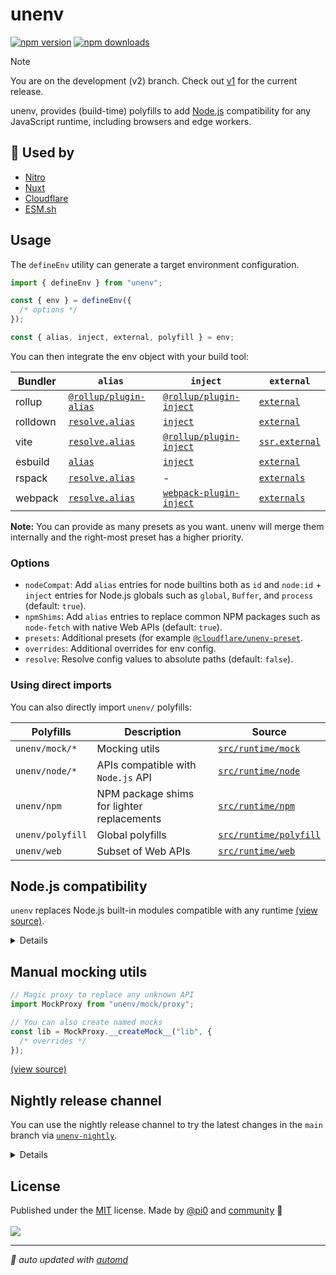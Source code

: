 # unenv

<!-- automd:badges color=yellow packagephobia -->

[![npm version](https://img.shields.io/npm/v/unenv?color=yellow)](https://npmjs.com/package/unenv)
[![npm downloads](https://img.shields.io/npm/dm/unenv?color=yellow)](https://npm.chart.dev/unenv)

<!-- /automd -->

> [!NOTE]
> You are on the development (v2) branch. Check out [v1](https://github.com/unjs/unenv/tree/v1) for the current release.

unenv, provides (build-time) polyfills to add [Node.js](https://nodejs.org/) compatibility for any JavaScript runtime, including browsers and edge workers.

## 🌟 Used by

- [Nitro](https://nitro.build/)
- [Nuxt](https://nuxt.com/)
- [Cloudflare](https://developers.cloudflare.com/workers/runtime-apis/nodejs/)
- [ESM.sh](https://esm.sh/)

## Usage

The `defineEnv` utility can generate a target environment configuration.

```js
import { defineEnv } from "unenv";

const { env } = defineEnv({
  /* options */
});

const { alias, inject, external, polyfill } = env;
```

You can then integrate the env object with your build tool:

| Bundler  | `alias`                                                                       | `inject`                                                                       | `external`                                                               |
| -------- | ----------------------------------------------------------------------------- | ------------------------------------------------------------------------------ | ------------------------------------------------------------------------ |
| rollup   | [`@rollup/plugin-alias`](https://www.npmjs.com/package/@rollup/plugin-alias)  | [`@rollup/plugin-inject`](https://www.npmjs.com/package/@rollup/plugin-inject) | [`external`](https://rollupjs.org/configuration-options/#external)       |
| rolldown | [`resolve.alias`](https://rolldown.rs/reference/config-options#resolve-alias) | [`inject`](https://rolldown.rs/reference/config-options#inject)                | [`external`](https://rolldown.rs/reference/config-options#external)      |
| vite     | [`resolve.alias`](https://vite.dev/config/shared-options#resolve-alias)       | [`@rollup/plugin-inject`](https://www.npmjs.com/package/@rollup/plugin-inject) | [`ssr.external`](https://vite.dev/config/ssr-options#ssr-external)       |
| esbuild  | [`alias`](https://esbuild.github.io/api/#alias)                               | [`inject`](https://esbuild.github.io/api/#inject)                              | [`external`](https://esbuild.github.io/api/#external)                    |
| rspack   | [`resolve.alias`](https://rspack.dev/config/resolve#resolvealias)             | -                                                                              | [`externals`](https://rspack.dev/config/externals#externals-1)           |
| webpack  | [`resolve.alias`](https://webpack.js.org/configuration/resolve/#resolvealias) | [`webpack-plugin-inject`](https://www.npmjs.com/package/webpack-inject-plugin) | [`externals`](https://webpack.js.org/configuration/externals/#externals) |

**Note:** You can provide as many presets as you want. unenv will merge them internally and the right-most preset has a higher priority.

### Options

- `nodeCompat`: Add `alias` entries for node builtins both as `id` and `node:id` + `inject` entries for Node.js globals 
 such as `global`, `Buffer`, and `process` (default: `true`).
- `npmShims`: Add `alias` entries to replace common NPM packages such as `node-fetch` with native Web APIs (default: `true`).
- `presets`: Additional presets (for example [`@cloudflare/unenv-preset`](https://npmjs.com/@cloudflare/unenv-preset/).
- `overrides`: Additional overrides for env config.
- `resolve`: Resolve config values to absolute paths (default: `false`).

### Using direct imports

You can also directly import `unenv/` polyfills:

| Polyfills        | Description                                | Source                                                                                 |
| ---------------- | ------------------------------------------ | -------------------------------------------------------------------------------------- |
| `unenv/mock/*`   | Mocking utils                              | [`src/runtime/mock`](https://github.com/unjs/unenv/tree/main/src/runtime/mock)         |
| `unenv/node/*`   | APIs compatible with `Node.js` API         | [`src/runtime/node`](https://github.com/unjs/unenv/tree/main/src/runtime/node)         |
| `unenv/npm`      | NPM package shims for lighter replacements | [`src/runtime/npm`](https://github.com/unjs/unenv/tree/main/src/runtime/mock)          |
| `unenv/polyfill` | Global polyfills                           | [`src/runtime/polyfill`](https://github.com/unjs/unenv/tree/main/src/runtime/polyfill) |
| `unenv/web`      | Subset of Web APIs                         | [`src/runtime/web`](https://github.com/unjs/unenv/tree/main/src/runtime/web)           |

## Node.js compatibility

`unenv` replaces Node.js built-in modules compatible with any runtime [(view source)](./src/runtime/node).

<details>

<!-- automd:file src="./coverage/unenv.md" -->

- ✅ [node:assert](https://nodejs.org/api/assert.html)
- ✅ [node:assert/strict](https://nodejs.org/api/assert.html)
- ✅ [node:async_hooks](https://nodejs.org/api/async_hooks.html)
- ✅ [node:buffer](https://nodejs.org/api/buffer.html)
- ✅ [node:child_process](https://nodejs.org/api/child_process.html)
- ✅ [node:cluster](https://nodejs.org/api/cluster.html)
- ✅ [node:console](https://nodejs.org/api/console.html)
- ✅ [node:constants](https://nodejs.org/api/constants.html)
- ✅ [node:crypto](https://nodejs.org/api/crypto.html)
- ✅ [node:dgram](https://nodejs.org/api/dgram.html)
- ✅ [node:diagnostics_channel](https://nodejs.org/api/diagnostics_channel.html)
- ✅ [node:dns](https://nodejs.org/api/dns.html)
- ✅ [node:dns/promises](https://nodejs.org/api/dns.html)
- ✅ [node:domain](https://nodejs.org/api/domain.html)
- ✅ [node:events](https://nodejs.org/api/events.html)
- ✅ [node:fs](https://nodejs.org/api/fs.html)
- ✅ [node:fs/promises](https://nodejs.org/api/fs.html)
- ✅ [node:http](https://nodejs.org/api/http.html)
- ✅ [node:http2](https://nodejs.org/api/http2.html)
- ✅ [node:https](https://nodejs.org/api/https.html)
- ✅ [node:inspector](https://nodejs.org/api/inspector.html)
- ✅ [node:inspector/promises](https://nodejs.org/api/inspector.html)
- ✅ [node:module](https://nodejs.org/api/module.html)
- ✅ [node:net](https://nodejs.org/api/net.html)
- ✅ [node:os](https://nodejs.org/api/os.html)
- ✅ [node:path](https://nodejs.org/api/path.html)
- ✅ [node:path/posix](https://nodejs.org/api/path.html)
- ✅ [node:path/win32](https://nodejs.org/api/path.html)
- ✅ [node:perf_hooks](https://nodejs.org/api/perf_hooks.html)
- ✅ [node:process](https://nodejs.org/api/process.html)
- ✅ [node:punycode](https://nodejs.org/api/punycode.html)
- ✅ [node:querystring](https://nodejs.org/api/querystring.html)
- ✅ [node:readline](https://nodejs.org/api/readline.html)
- ✅ [node:readline/promises](https://nodejs.org/api/readline.html)
- ✅ [node:repl](https://nodejs.org/api/repl.html)
- ✅ [node:stream](https://nodejs.org/api/stream.html)
- ✅ [node:stream/consumers](https://nodejs.org/api/stream.html)
- ✅ [node:stream/promises](https://nodejs.org/api/stream.html)
- ✅ [node:stream/web](https://nodejs.org/api/stream.html)
- ✅ [node:string_decoder](https://nodejs.org/api/string_decoder.html)
- ✅ [node:sys](https://nodejs.org/api/sys.html)
- ✅ [node:timers](https://nodejs.org/api/timers.html)
- ✅ [node:timers/promises](https://nodejs.org/api/timers.html)
- ✅ [node:tls](https://nodejs.org/api/tls.html)
- ✅ [node:trace_events](https://nodejs.org/api/trace_events.html)
- ✅ [node:tty](https://nodejs.org/api/tty.html)
- ✅ [node:url](https://nodejs.org/api/url.html)
- ✅ [node:util](https://nodejs.org/api/util.html)
- ✅ [node:util/types](https://nodejs.org/api/util.html)
- ✅ [node:v8](https://nodejs.org/api/v8.html)
- ✅ [node:vm](https://nodejs.org/api/vm.html)
- ✅ [node:wasi](https://nodejs.org/api/wasi.html)
- ✅ [node:worker_threads](https://nodejs.org/api/worker_threads.html)
- ✅ [node:zlib](https://nodejs.org/api/zlib.html)

<!-- /automd -->

</details>

## Manual mocking utils

```js
// Magic proxy to replace any unknown API
import MockProxy from "unenv/mock/proxy";

// You can also create named mocks
const lib = MockProxy.__createMock__("lib", {
  /* overrides */
});
```

[(view source)](./src/runtime/mock)

## Nightly release channel

You can use the nightly release channel to try the latest changes in the `main` branch via [`unenv-nightly`](https://www.npmjs.com/package/unenv-nightly).

<details>

If directly using `unenv` in your project:

```json
{
  "devDependencies": {
    "unenv": "npm:unenv-nightly"
  }
}
```

If using `unenv` via another tool (Nuxt or Nitro) in your project:

```json
{
  "resolutions": {
    "unenv": "npm:unenv-nightly"
  }
}
```

</details>

## License

<!-- automd:contributors license=MIT author=pi0 -->

Published under the [MIT](https://github.com/unjs/unenv/blob/main/LICENSE) license.
Made by [@pi0](https://github.com/pi0) and [community](https://github.com/unjs/unenv/graphs/contributors) 💛
<br><br>
<a href="https://github.com/unjs/unenv/graphs/contributors">
<img src="https://contrib.rocks/image?repo=unjs/unenv" />
</a>

<!-- /automd -->

<!-- automd:with-automd -->

---

_🤖 auto updated with [automd](https://automd.unjs.io)_

<!-- /automd -->
